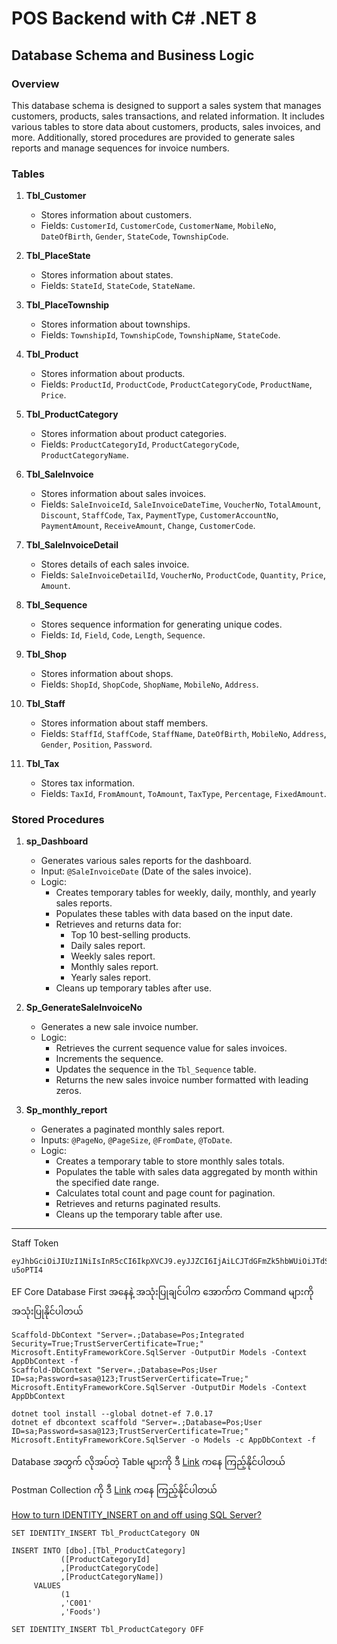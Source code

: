 # POS Backend with C# .NET 8
## Database Schema and Business Logic

### Overview

This database schema is designed to support a sales system that manages customers, products, sales transactions, and related information. It includes various tables to store data about customers, products, sales invoices, and more. Additionally, stored procedures are provided to generate sales reports and manage sequences for invoice numbers.

### Tables

1. **Tbl_Customer**
    - Stores information about customers.
    - Fields: `CustomerId`, `CustomerCode`, `CustomerName`, `MobileNo`, `DateOfBirth`, `Gender`, `StateCode`, `TownshipCode`.

2. **Tbl_PlaceState**
    - Stores information about states.
    - Fields: `StateId`, `StateCode`, `StateName`.

3. **Tbl_PlaceTownship**
    - Stores information about townships.
    - Fields: `TownshipId`, `TownshipCode`, `TownshipName`, `StateCode`.

4. **Tbl_Product**
    - Stores information about products.
    - Fields: `ProductId`, `ProductCode`, `ProductCategoryCode`, `ProductName`, `Price`.

5. **Tbl_ProductCategory**
    - Stores information about product categories.
    - Fields: `ProductCategoryId`, `ProductCategoryCode`, `ProductCategoryName`.

6. **Tbl_SaleInvoice**
    - Stores information about sales invoices.
    - Fields: `SaleInvoiceId`, `SaleInvoiceDateTime`, `VoucherNo`, `TotalAmount`, `Discount`, `StaffCode`, `Tax`, `PaymentType`, `CustomerAccountNo`, `PaymentAmount`, `ReceiveAmount`, `Change`, `CustomerCode`.

7. **Tbl_SaleInvoiceDetail**
    - Stores details of each sales invoice.
    - Fields: `SaleInvoiceDetailId`, `VoucherNo`, `ProductCode`, `Quantity`, `Price`, `Amount`.

8. **Tbl_Sequence**
    - Stores sequence information for generating unique codes.
    - Fields: `Id`, `Field`, `Code`, `Length`, `Sequence`.

9. **Tbl_Shop**
    - Stores information about shops.
    - Fields: `ShopId`, `ShopCode`, `ShopName`, `MobileNo`, `Address`.

10. **Tbl_Staff**
    - Stores information about staff members.
    - Fields: `StaffId`, `StaffCode`, `StaffName`, `DateOfBirth`, `MobileNo`, `Address`, `Gender`, `Position`, `Password`.

11. **Tbl_Tax**
    - Stores tax information.
    - Fields: `TaxId`, `FromAmount`, `ToAmount`, `TaxType`, `Percentage`, `FixedAmount`.

### Stored Procedures

1. **sp_Dashboard**
    - Generates various sales reports for the dashboard.
    - Input: `@SaleInvoiceDate` (Date of the sales invoice).
    - Logic:
      - Creates temporary tables for weekly, daily, monthly, and yearly sales reports.
      - Populates these tables with data based on the input date.
      - Retrieves and returns data for:
        - Top 10 best-selling products.
        - Daily sales report.
        - Weekly sales report.
        - Monthly sales report.
        - Yearly sales report.
      - Cleans up temporary tables after use.

2. **Sp_GenerateSaleInvoiceNo**
    - Generates a new sale invoice number.
    - Logic:
      - Retrieves the current sequence value for sales invoices.
      - Increments the sequence.
      - Updates the sequence in the `Tbl_Sequence` table.
      - Returns the new sales invoice number formatted with leading zeros.

3. **Sp_monthly_report**
    - Generates a paginated monthly sales report.
    - Inputs: `@PageNo`, `@PageSize`, `@FromDate`, `@ToDate`.
    - Logic:
      - Creates a temporary table to store monthly sales totals.
      - Populates the table with sales data aggregated by month within the specified date range.
      - Calculates total count and page count for pagination.
      - Retrieves and returns paginated results.
      - Cleans up the temporary table after use.

---

Staff Token
```
eyJhbGciOiJIUzI1NiIsInR5cCI6IkpXVCJ9.eyJJZCI6IjAiLCJTdGFmZk5hbWUiOiJTdSBTdSIsIlN0YWZmQ29kZSI6IlUwMDAwMSIsIlRva2VuRXhwaXJlZCI6IjIwMjQtMDQtMjJUMTY6MzY6NDMuNjE1MTc1NFoiLCJuYmYiOjE3MTM4MDI5MDMsImV4cCI6MTcxMzgwMzgwMywiaWF0IjoxNzEzODAyOTAzfQ.IA6JMyYx1yaM2K9ch38sS1Fr2eukLKjOOhh-u5oPTI4
```
EF Core Database First အနေနဲ့
အသုံးပြုချင်ပါက အောက်က Command များကို အသုံးပြုနိုင်ပါတယ်
```
Scaffold-DbContext "Server=.;Database=Pos;Integrated Security=True;TrustServerCertificate=True;" Microsoft.EntityFrameworkCore.SqlServer -OutputDir Models -Context AppDbContext -f
Scaffold-DbContext "Server=.;Database=Pos;User ID=sa;Password=sasa@123;TrustServerCertificate=True;" Microsoft.EntityFrameworkCore.SqlServer -OutputDir Models -Context AppDbContext

dotnet tool install --global dotnet-ef 7.0.17
dotnet ef dbcontext scaffold "Server=.;Database=Pos;User ID=sa;Password=sasa@123;TrustServerCertificate=True;" Microsoft.EntityFrameworkCore.SqlServer -o Models -c AppDbContext -f

```
Database အတွက် လိုအပ်တဲ့ Table များကို ဒီ [Link](https://github.com/sannlynnhtun-coding/pos_backend_csharp/blob/main/pos_db_script.sql) ကနေ ကြည့်နိုင်ပါတယ်

Postman Collection ကို ဒီ [Link](https://github.com/sannlynnhtun-coding/pos_backend_csharp/blob/main/POS.postman_collection.json) ကနေ ကြည့်နိုင်ပါတယ်

[How to turn IDENTITY_INSERT on and off using SQL Server?](https://stackoverflow.com/questions/7063501/how-to-turn-identity-insert-on-and-off-using-sql-server-2008)
```
SET IDENTITY_INSERT Tbl_ProductCategory ON

INSERT INTO [dbo].[Tbl_ProductCategory]
           ([ProductCategoryId]
		   ,[ProductCategoryCode]
           ,[ProductCategoryName])
     VALUES
           (1
		   ,'C001'
           ,'Foods')

SET IDENTITY_INSERT Tbl_ProductCategory OFF
```
